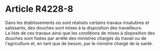 # Article R4228-8

  
Dans les établissements où sont réalisés certains travaux insalubres et salissants, des douches sont mises à la disposition des travailleurs.   
La liste de ces travaux ainsi que les conditions de mises à disposition des douches sont fixées par arrêté des ministres chargés du travail ou de l'agriculture et, en tant que de besoin, par le ministre chargé de la santé.
